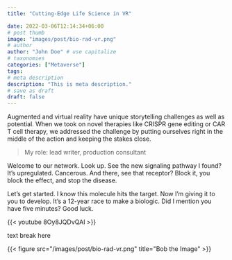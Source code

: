 ```yaml
---
title: "Cutting-Edge Life Science in VR"

date: 2022-03-06T12:14:34+06:00
# post thumb
image: "images/post/bio-rad-vr.png"
# author
author: "John Doe" # use capitalize
# taxonomies
categories: ["Metaverse"]
tags:
# meta description
description: "This is meta description."
# save as draft
draft: false
---
```


Augmented and virtual reality have unique storytelling challenges as well as potential. When we took on novel therapies like CRISPR gene editing or CAR T cell therapy, we addressed the challenge by putting ourselves right in the middle of the action and keeping the stakes close.

> My role: lead writer, production consultant


Welcome to our network. Look up. See the new signaling pathway I found? It’s upregulated. Cancerous. And there, see that receptor? Block it, you block the effect, and stop the disease.

Let’s get started. I know this molecule hits the target. Now I’m giving it to you to develop. It’s a 12-year race to make a biologic. Did I mention you have five minutes? Good luck.

{{< youtube 8Oy8JQDvQAI >}}

text break here

{{< figure src="/images/post/bio-rad-vr.png" title="Bob the Image" >}}
